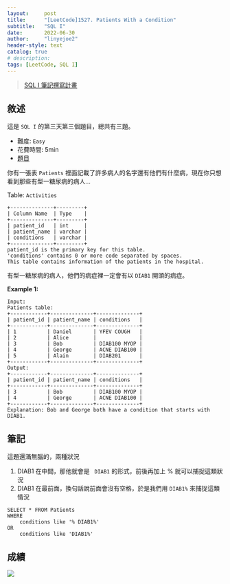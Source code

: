 ```yaml
---
layout:     post
title:      "[LeetCode]1527. Patients With a Condition"
subtitle:   "SQL I"
date:       2022-06-30
author:     "linyejoe2"
header-style: text
catalog: true
# description: 
tags: [LeetCode, SQL I]
---
```


>[SQL I 筆記撰寫計畫](/2022/06/27/leetcode/SQL/SQL%20I/Starting_write_SQL_I_note/)

## 敘述

這是 `SQL I` 的第三天第三個題目，總共有三題。

+ 難度: `Easy`
+ 花費時間: 5min
+ [題目](https://leetcode.com/problems/patients-with-a-condition/)

你有一張表 `Patients` 裡面記載了許多病人的名字還有他們有什麼病，現在你只想看到那些有型一糖尿病的病人...

<!--more-->

Table: `Activities`
```
+--------------+---------+
| Column Name  | Type    |
+--------------+---------+
| patient_id   | int     |
| patient_name | varchar |
| conditions   | varchar |
+--------------+---------+
patient_id is the primary key for this table.
'conditions' contains 0 or more code separated by spaces. 
This table contains information of the patients in the hospital.
```

有型一糖尿病的病人，他們的病症裡一定會有以 `DIAB1` 開頭的病症。

**Example 1:**

```=
Input: 
Patients table:
+------------+--------------+--------------+
| patient_id | patient_name | conditions   |
+------------+--------------+--------------+
| 1          | Daniel       | YFEV COUGH   |
| 2          | Alice        |              |
| 3          | Bob          | DIAB100 MYOP |
| 4          | George       | ACNE DIAB100 |
| 5          | Alain        | DIAB201      |
+------------+--------------+--------------+
Output: 
+------------+--------------+--------------+
| patient_id | patient_name | conditions   |
+------------+--------------+--------------+
| 3          | Bob          | DIAB100 MYOP |
| 4          | George       | ACNE DIAB100 | 
+------------+--------------+--------------+
Explanation: Bob and George both have a condition that starts with DIAB1.
```


## 筆記

這題還滿無腦的，兩種狀況
1. DIAB1 在中間，那他就會是 ` DIAB1` 的形式，前後再加上 % 就可以捕捉這類狀況
2. DIAB1 在最前面，換句話說前面會沒有空格，於是我們用 `DIAB1%` 來捕捉這類情況

```sql=
SELECT * FROM Patients
WHERE
    conditions like '% DIAB1%'
OR
    conditions like 'DIAB1%'
```

## 成績

![](https://i.imgur.com/0TPo8wY.png)

<!-- ##### 參考資料 -->
